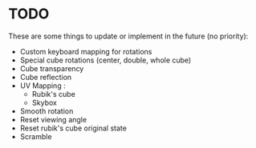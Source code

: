 # TODO

These are some things to update or implement in the future (no priority):

* Custom keyboard mapping for rotations
* Special cube rotations (center, double, whole cube)
* Cube transparency
* Cube reflection
* UV Mapping : 
    * Rubik's cube
    * Skybox
* Smooth rotation
* Reset viewing angle
* Reset rubik's cube original state
* Scramble
